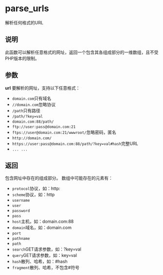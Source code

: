 parse_urls
======
解析任何格式的URL


说明
---
此函数可以解析任意格式的网址，返回一个包含其各组成部分的一维数组，且不受PHP版本的限制。


参数
---
**url**
要解析的网址，支持以下任意格式：
- ``domain.com``只有域名
- ``//domain.com``忽略协议
- ``/path``只有路径
- ``/path/?key=val``
- ``domain.com:88/path/``
- ``ftp://user:pass@domain.com:21``
- ``ftps://user@domain.com:21/wwwroot/``忽略密码，匿名
- ``http://domain.com/``
- ``https://user:pass@domain.com:88/path/?key=val#hash``完整URL
- ``... ...``


返回
---
包含网址中存在的组成部分。
数组中可能存在的元素有：
- ``protocol``协议，如：http:
- ``scheme``协议，如：http
- ``username``
- ``user``
- ``password``
- ``pass``
- ``host``主机，如：domain.com:88
- ``domain``域名，如：domain.com
- ``port``
- ``pathname``
- ``path``
- ``search``GET请求参数，如：?key=val
- ``query``GET请求参数，如：key=val
- ``hash``散列、哈希，如：#hash
- ``fragment``散列、哈希，不包含#符号

